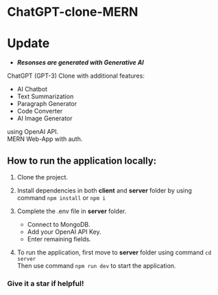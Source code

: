 # ChatGPT-clone-MERN

# Update
  - ***Resonses are generated with Generative AI***

ChatGPT (GPT-3) Clone with additional features: 
- AI Chatbot
- Text Summarization
- Paragraph Generator
- Code  Converter
- AI Image Generator

using OpenAI API. 
<br>
MERN Web-App with auth.


## How to run the application locally: 
 
1. Clone the project.

1. Install dependencies in both **client** and **server** folder by using <br> command `npm install` or `npm i`

1.  Complete the .env file in **server** folder. 
    - Connect to MongoDB. 
    - Add your OpenAI API Key. 
    - Enter remaining fields.

1.  To run the application, first move to **server** folder using command `cd server` <br> Then use command `npm run dev` to start the application.

### Give it a star if helpful!




